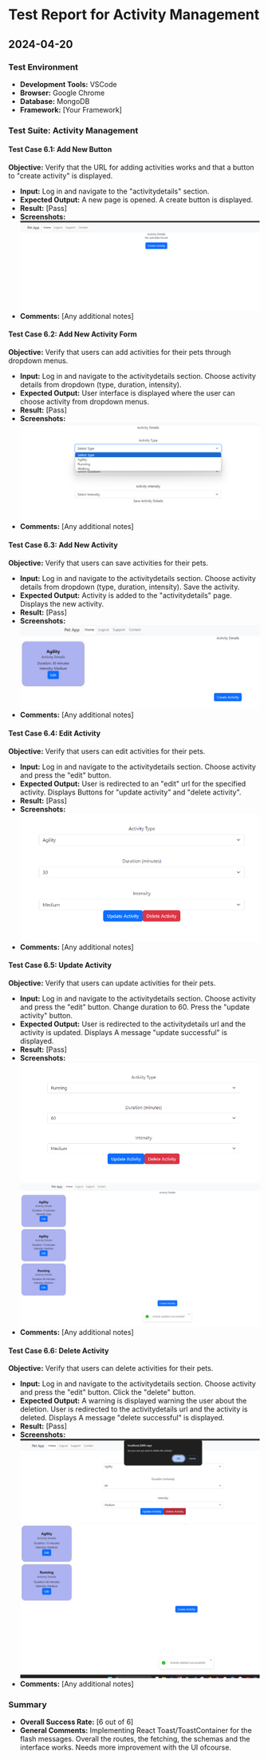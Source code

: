 # Test Report for Activity Management

## 2024-04-20

### Test Environment
- **Development Tools:** VSCode
- **Browser:** Google Chrome
- **Database:** MongoDB
- **Framework:** [Your Framework]

### Test Suite: Activity Management

#### Test Case 6.1: Add New Button
**Objective:** Verify that the URL for adding activities works and that a button to "create activity" is displayed.
- **Input:** Log in and navigate to the "activitydetails" section.
- **Expected Output:** A new page is opened. A create button is displayed.
- **Result:** [Pass]
- **Screenshots:** ![Local Image](./screenshots/TC6.1.png)
- **Comments:** [Any additional notes]

#### Test Case 6.2: Add New Activity Form
**Objective:** Verify that users can add activities for their pets through dropdown menus.
- **Input:** Log in and navigate to the activitydetails section. Choose activity details from dropdown (type, duration, intensity).
- **Expected Output:** User interface is displayed where the user can choose activity from dropdown menus.
- **Result:** [Pass]
- **Screenshots:** ![Local Image](./screenshots/TC6.2.png)
- **Comments:** [Any additional notes]

#### Test Case 6.3: Add New Activity
**Objective:** Verify that users can save activities for their pets.
- **Input:** Log in and navigate to the activitydetails section. Choose activity details from dropdown (type, duration, intensity). Save the activity.
- **Expected Output:** Activity is added to the "activitydetails" page. Displays the new activity.
- **Result:** [Pass]
- **Screenshots:** ![Local Image](./screenshots/TC6.3.png)
- **Comments:** [Any additional notes]

#### Test Case 6.4: Edit Activity
**Objective:** Verify that users can edit activities for their pets.
- **Input:** Log in and navigate to the activitydetails section. Choose activity and press the "edit" button.
- **Expected Output:** User is redirected to an "edit" url for the specified activity. Displays Buttons for "update activity" and "delete activity".
- **Result:** [Pass]
- **Screenshots:** ![Local Image](./screenshots/TC6.4.png)
- **Comments:** [Any additional notes]

#### Test Case 6.5: Update Activity
**Objective:** Verify that users can update activities for their pets.
- **Input:** Log in and navigate to the activitydetails section. Choose activity and press the "edit" button. Change duration to 60. Press the "update activity" button.
- **Expected Output:** User is redirected to the activitydetails url and the activity is updated. Displays A message "update successful" is displayed.
- **Result:** [Pass]
- **Screenshots:** ![Local Image](./screenshots/TC6.5.1.png) ![Local Image](./screenshots/TC6.5.2.png)
- **Comments:** [Any additional notes]

#### Test Case 6.6: Delete Activity
**Objective:** Verify that users can delete activities for their pets.
- **Input:** Log in and navigate to the activitydetails section. Choose activity and press the "edit" button. Click the "delete" button.
- **Expected Output:** A warning is displayed warning the user about the deletion. User is redirected to the activitydetails url and the activity is deleted. Displays A message "delete successful" is displayed.
- **Result:** [Pass]
- **Screenshots:** ![Local Image](./screenshots/TC6.6.1.png) ![Local Image](./screenshots/TC6.6.2.png)
- **Comments:** [Any additional notes]

### Summary
- **Overall Success Rate:** [6 out of 6]
- **General Comments:** Implementing React Toast/ToastContainer for the flash messages. Overall the routes, the fetching, the schemas and the interface works. Needs more improvement with the UI ofcourse.

